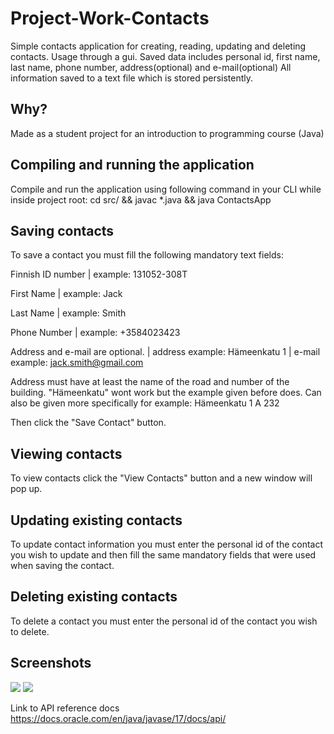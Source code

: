 # Project-Work-Contacts
Simple contacts application for creating, reading, updating and deleting contacts.
Usage through a gui. Saved data includes personal id, first name, last name,
phone number, address(optional) and e-mail(optional)
All information saved to a text file which is stored persistently.

## Why?
Made as a student project for an introduction to programming course (Java)

## Compiling and running the application
Compile and run the application using following command in your CLI while inside project root:
cd src/ && javac *.java && java ContactsApp

## Saving contacts
To save a contact you must fill the following mandatory text fields:

Finnish ID number | example: 131052-308T

First Name | example: Jack

Last Name | example: Smith

Phone Number | example: +3584023423

Address and e-mail are optional. | address example: Hämeenkatu 1 | e-mail example: jack.smith@gmail.com

Address must have at least the name of the road and number of the building. "Hämeenkatu" wont work but the example given before does.
Can also be given more specifically for example: Hämeenkatu 1 A 232

Then click the "Save Contact" button.

## Viewing contacts
To view contacts click the "View Contacts" button and a new window will pop up.

## Updating existing contacts
To update contact information you must enter the personal id of the
contact you wish to update and then fill the same mandatory fields
that were used when saving the contact.

## Deleting existing contacts
To delete a contact you must enter the personal id of the contact
you wish to delete.

## Screenshots
<img src="https://i.imgur.com/AYJrHZ5.png"/>
<img src="https://i.imgur.com/4B0yHqB.png"/>

Link to API reference docs
https://docs.oracle.com/en/java/javase/17/docs/api/
